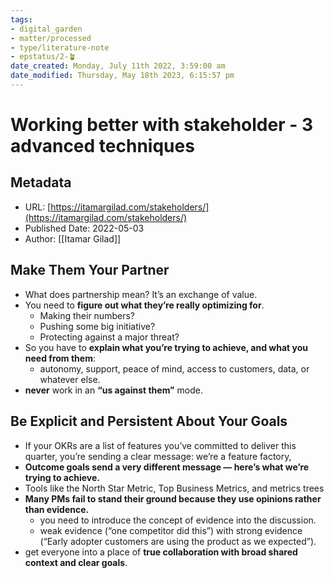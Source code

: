 ```yaml
---
tags: 
- digital_garden
- matter/processed
- type/literature-note
- epstatus/2-🪴
date_created: Monday, July 11th 2022, 3:59:00 am
date_modified: Thursday, May 18th 2023, 6:15:57 pm
---
```

# Working better with stakeholder - 3 advanced techniques
## Metadata
* URL: [https://itamargilad.com/stakeholders/](https://itamargilad.com/stakeholders/)
* Published Date: 2022-05-03
* Author: [[Itamar Gilad]]

## Make Them Your Partner
* What does partnership mean? It’s an exchange of value.
* You need to **figure out what they’re really optimizing for**.
	* Making their numbers? 
	* Pushing some big initiative? 
	* Protecting against a major threat?
* So you have to **explain what you’re trying to achieve, and what you need from them**:
	* autonomy, support, peace of mind, access to customers, data, or whatever else.
* **never** work in an **“us against them”** mode.
## Be Explicit and Persistent About Your Goals
* If your OKRs are a list of features you’ve committed to deliver this quarter, you’re sending a clear message: we’re a feature factory,
* **Outcome goals send a very different message — here’s what we’re trying to achieve.**
* Tools like the North Star Metric, Top Business Metrics, and metrics trees
* **Many PMs fail to stand their ground because they use opinions rather than evidence.**
	* you need to introduce the concept of evidence into the discussion.
	* weak evidence (“one competitor did this”) with strong evidence (“Early adopter customers are using the product as we expected”).
* get everyone into a place of **true collaboration with broad shared context and clear goals**.
